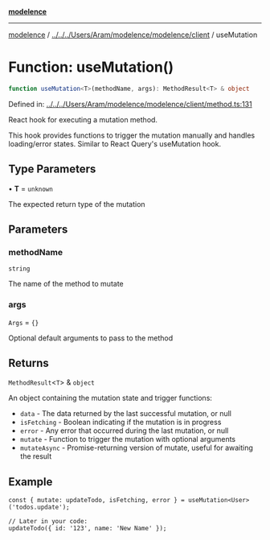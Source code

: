 [**modelence**](../../../../../../Aram/modelence/modelence/README.md)

***

[modelence](../../../../../../Aram/modelence/modelence/README.md) / [../../../Users/Aram/modelence/modelence/client](../README.md) / useMutation

# Function: useMutation()

```ts
function useMutation<T>(methodName, args): MethodResult<T> & object
```

Defined in: [../../../Users/Aram/modelence/modelence/client/method.ts:131](https://github.com/modelence/modelence/blob/main/client/method.ts#L131)

React hook for executing a mutation method.

This hook provides functions to trigger the mutation manually and handles loading/error states.
Similar to React Query's useMutation hook.

## Type Parameters

• **T** = `unknown`

The expected return type of the mutation

## Parameters

### methodName

`string`

The name of the method to mutate

### args

`Args` = `{}`

Optional default arguments to pass to the method

## Returns

`MethodResult`\<`T`\> & `object`

An object containing the mutation state and trigger functions:
- `data` - The data returned by the last successful mutation, or null
- `isFetching` - Boolean indicating if the mutation is in progress
- `error` - Any error that occurred during the last mutation, or null
- `mutate` - Function to trigger the mutation with optional arguments
- `mutateAsync` - Promise-returning version of mutate, useful for awaiting the result

## Example

```tsx
const { mutate: updateTodo, isFetching, error } = useMutation<User>('todos.update');

// Later in your code:
updateTodo({ id: '123', name: 'New Name' });
```
